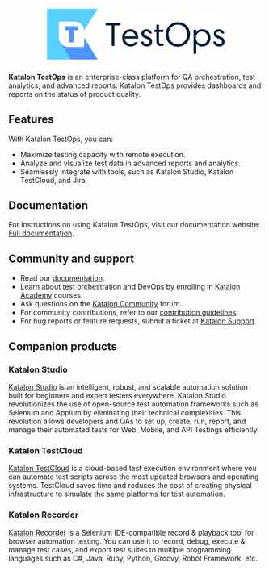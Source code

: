 <h1 align="center">
<a href="https://www.katalon.com/testops/" target="blank_">
    <img width=70% src="https://github.com/katalon-studio/docs-images/raw/master/katalon-analytics/product-logo/Core_TestOps.png" alt="Katalon TestOps Logo" />
</a>
</h1>

**Katalon TestOps** is an enterprise-class platform for QA orchestration, test analytics, and advanced reports. Katalon TestOps provides dashboards and reports on the status of product quality.
## Features

With Katalon TestOps, you can:

* Maximize testing capacity with remote execution.
* Analyze and visualize test data in advanced reports and analytics.
* Seamlessly integrate with tools, such as Katalon Studio, Katalon TestCloud, and Jira.

## Documentation

For instructions on using Katalon TestOps, visit our documentation website: [Full documentation](https://docs.katalon.com/katalon-analytics/docs/overview.html).

## Community and support

* Read our [documentation](https://docs.katalon.com/katalon-analytics/docs/overview.html).
* Learn about test orchestration and DevOps by enrolling in [Katalon Academy](https://academy.katalon.com/#katalon-testops) courses.
* Ask questions on the [Katalon Community](https://forum.katalon.com/c/katalon-analytics) forum.
* For community contributions, refer to our [contribution guidelines](CONTRIBUTING.md).
* For bug reports or feature requests, submit a ticket at [Katalon Support](https://support.katalon.com/hc/en-us).

## Companion products
### Katalon Studio

[Katalon Studio](https://www.katalon.com/katalon-studio/) is an intelligent, robust, and scalable automation solution built for beginners and expert testers everywhere. Katalon Studio revolutionizes the use of open-source test automation frameworks such as Selenium and Appium by eliminating their technical complexities. This revolution allows developers and QAs to set up, create, run, report, and manage their automated tests for Web, Mobile, and API Testings efficiently.

### Katalon TestCloud

[Katalon TestCloud](https://www.katalon.com/testcloud/) is a cloud-based test execution environment where you can automate test scripts across the most updated browsers and operating systems. TestCloud saves time and reduces the cost of creating physical infrastructure to simulate the same platforms for test automation.

### Katalon Recorder

[Katalon Recorder](https://www.katalon.com/katalon-recorder-ide/) is a Selenium IDE-compatible record & playback tool for browser automation testing. You can use it to record, debug, execute & manage test cases, and export test suites to multiple programming languages such as C#, Java, Ruby, Python, Groovy, Robot Framework, etc.
